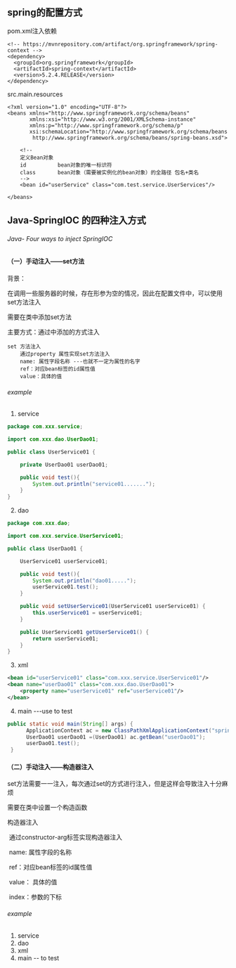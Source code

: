 ## spring的配置方式

pom.xml注入依赖

```
<!-- https://mvnrepository.com/artifact/org.springframework/spring-context -->
<dependency>
  <groupId>org.springframework</groupId>
  <artifactId>spring-context</artifactId>
  <version>5.2.4.RELEASE</version>
</dependency>
```



src.main.resources

```
<?xml version="1.0" encoding="UTF-8"?>
<beans xmlns="http://www.springframework.org/schema/beans"
       xmlns:xsi="http://www.w3.org/2001/XMLSchema-instance"
       xmlns:p="http://www.springframework.org/schema/p"
       xsi:schemaLocation="http://www.springframework.org/schema/beans
        http://www.springframework.org/schema/beans/spring-beans.xsd">

    <!--
    定义Bean对象
    id          bean对象的唯一标识符
    class       bean对象（需要被实例化的bean对象）的全路径 包名+类名
    -->
    <bean id="userService" class="com.test.service.UserServices"/>

</beans>
```



## Java-SpringIOC 的四种注入方式

###### Java- Four ways to inject SpringIOC

#### （一）手动注入——set方法

背景：

在调用一些服务器的时候，存在形参为空的情况，因此在配置文件中，可以使用set方法注入

需要在类中添加set方法

主要方式：通过<bean>中添加<property>的方式注入

```
set 方法注入
    通过property 属性实现set方法注入
    name: 属性字段名称 ---也就不一定为属性的名字
    ref：对应bean标签的id属性值
    value：具体的值
```



###### example

1. service

```Java
package com.xxx.service;

import com.xxx.dao.UserDao01;

public class UserService01 {

    private UserDao01 userDao01;

    public void test(){
        System.out.println("service01.......");
    }
}
```

2. dao

```java
package com.xxx.dao;

import com.xxx.service.UserService01;

public class UserDao01 {

    UserService01 userService01;

    public void test(){
        System.out.println("dao01.....");
        userService01.test();
    }

    public void setUserService01(UserService01 userService01) {
        this.userService01 = userService01;
    }

    public UserService01 getUserService01() {
        return userService01;
    }
}
```

3. xml

```xml
<bean id="userService01" class="com.xxx.service.UserService01"/>
<bean name="userDao01" class="com.xxx.dao.UserDao01">
    <property name="userService01" ref="userService01"/>
</bean>
```

4. main ---use to test

```java
public static void main(String[] args) {
      ApplicationContext ac = new ClassPathXmlApplicationContext("spring02.xml");
      UserDao01 userDao01 =(UserDao01) ac.getBean("userDao01");
      userDao01.test();
 }
```



#### （二）手动注入——构造器注入

set方法需要一一注入，每次通过set的方式进行注入，但是这样会导致注入十分麻烦

需要在类中设置一个构造函数

构造器注入

​	通过constructor-arg标签实现构造器注入

​	name: 属性字段的名称

​	ref：对应bean标签的id属性值

​	value： 具体的值

​	index：参数的下标



###### example

1. service
2. dao
3. xml
4. main -- to test













